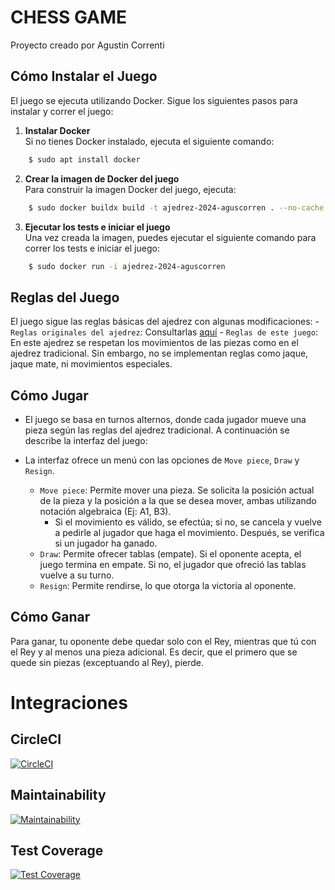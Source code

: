 # CHESS GAME
Proyecto creado por Agustin Correnti

## Cómo Instalar el Juego

El juego se ejecuta utilizando Docker. Sigue los siguientes pasos para instalar y correr el juego:

1. **Instalar Docker**  
   Si no tienes Docker instalado, ejecuta el siguiente comando:
```bash
    $ sudo apt install docker
```
2. **Crear la imagen de Docker del juego**  
   Para construir la imagen Docker del juego, ejecuta:
```bash
    $ sudo docker buildx build -t ajedrez-2024-aguscorren . --no-cache
```
3. **Ejecutar los tests e iniciar el juego**  
   Una vez creada la imagen, puedes ejecutar el siguiente comando para correr los tests e iniciar el juego:
```bash
    $ sudo docker run -i ajedrez-2024-aguscorren
```
## Reglas del Juego
El juego sigue las reglas básicas del ajedrez con algunas modificaciones:
    - `Reglas originales del ajedrez`: Consultarlas [aquí](https://es.wikipedia.org/wiki/Leyes_del_ajedrez)
    - `Reglas de este juego`: En este ajedrez se respetan los movimientos de las piezas como en el ajedrez tradicional. Sin embargo, no se implementan reglas como jaque, jaque mate, ni movimientos especiales.
## Cómo Jugar
- El juego se basa en turnos alternos, donde cada jugador mueve una pieza según las reglas del ajedrez tradicional. A continuación se describe la interfaz del juego:

- La interfaz ofrece un menú con las opciones de `Move piece`, `Draw` y `Resign`.
    - `Move piece`: 
    Permite mover una pieza. Se solicita la posición actual de la pieza y la posición a la que se desea mover, ambas utilizando notación algebraica (Ej: A1, B3).
        - Si el movimiento es válido, se efectúa; si no, se cancela y vuelve a pedirle al jugador que haga el movimiento. Después, se verifica si un jugador ha ganado.
    - `Draw`: Permite ofrecer tablas (empate). Si el oponente acepta, el juego termina en empate. Si no, el jugador que ofreció las tablas vuelve a su turno.
    - `Resign`: Permite rendirse, lo que otorga la victoria al oponente.

## Cómo Ganar
Para ganar, tu oponente debe quedar solo con el Rey, mientras que tú con el Rey y al menos una pieza adicional. Es decir, que el primero que se quede sin piezas (exceptuando al Rey), pierde.
# Integraciones 
## CircleCI
[![CircleCI](https://dl.circleci.com/status-badge/img/gh/um-computacion-tm/ajedrez-2024-AgusCorren/tree/main.svg?style=svg)](https://dl.circleci.com/status-badge/redirect/gh/um-computacion-tm/ajedrez-2024-AgusCorren/tree/main)
## Maintainability
[![Maintainability](https://api.codeclimate.com/v1/badges/d8f649c936fdc917525f/maintainability)](https://codeclimate.com/github/um-computacion-tm/ajedrez-2024-AgusCorren/maintainability)
## Test Coverage
[![Test Coverage](https://api.codeclimate.com/v1/badges/d8f649c936fdc917525f/test_coverage)](https://codeclimate.com/github/um-computacion-tm/ajedrez-2024-AgusCorren/test_coverage)